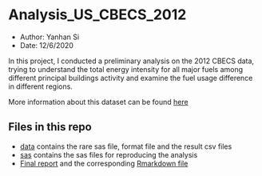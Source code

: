 # Analysis_US_CBECS_2012

- Author: Yanhan Si
- Date: 12/6/2020

In this project, I conducted a preliminary analysis on the 2012 CBECS data, trying to understand the total energy intensity for all major fuels among different principal buildings activity and examine the fuel usage difference in different regions.

More information about this dataset can be found [here](https://www.eia.gov/consumption/commercial/data/2012/index.php?view=microdata)

## Files in this repo
- [data](/data) contains the rare sas file, format file and the result csv files
- [sas](/sas) contains the sas files for reproducing the analysis
- [Final report](FinalProj.pdf) and the corresponding [Rmarkdown file](FinalProj.Rmd)
